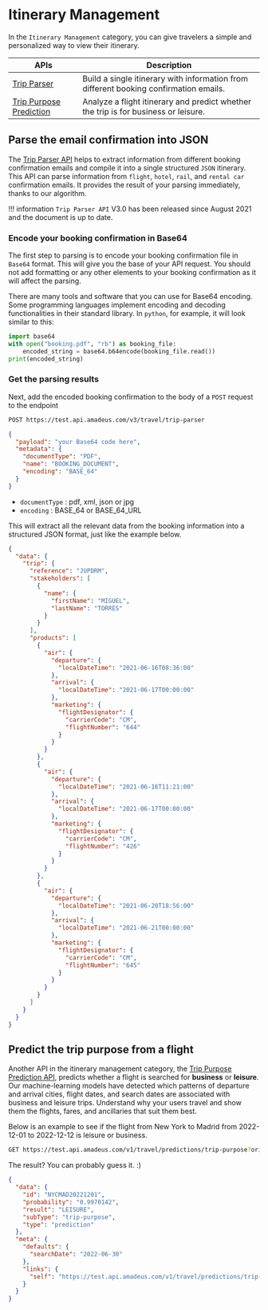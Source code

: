 # Itinerary Management

In the `Itinerary Management` category, you can give travelers a simple and personalized way to view their itinerary. 

| APIs                                                                                                                                                 | Description                                                                                                               |
|------------------------------------------------------------------------------------------------------------------------------------------------------|---------------------------------------------------------------------------------------------------------------------------|
| [Trip Parser](https://developers.amadeus.com/self-service/category/trip/api-doc/trip-parser/api-reference) | Build a single itinerary with information from different booking confirmation emails.                                                 |
| [Trip Purpose Prediction](https://developers.amadeus.com/self-service/category/trip/api-doc/trip-purpose-prediction/api-reference) | Analyze a flight itinerary and predict whether the trip is for business or leisure. |
 
## Parse the email confirmation into JSON

The [Trip Parser  API](https://developers.amadeus.com/self-service/category/trip/api-doc/trip-parser/api-reference) helps to extract information from different booking confirmation emails and compile it into a single structured `JSON` itinerary. This API can parse information from `flight`, `hotel`, `rail`, and `rental car` confirmation emails. It provides the result of your parsing immediately, thanks to our algorithm. 

!!! information
    `Trip Parser API` V3.0 has been released since August 2021 and the document is up to date. 

### Encode your booking confirmation in Base64

The first step to parsing is to encode your booking confirmation file in `Base64` format. This will give you the base of your API request. You should not add formatting or any other elements to your booking confirmation as it will affect the parsing.  

There are many tools and software that you can use for Base64 encoding. Some programming languages implement encoding and decoding functionalities in their standard library. In `python`, for example, it will look similar to this:  

```py
import base64 
with open("booking.pdf", "rb") as booking_file: 
    encoded_string = base64.b64encode(booking_file.read()) 
print(encoded_string)
```

### Get the parsing results 

Next, add the encoded booking confirmation to the body of a `POST` request to the endpoint 

```bash
POST https://test.api.amadeus.com/v3/travel/trip-parser
```

```json
{
  "payload": "your Base64 code here",
  "metadata": {
    "documentType": "PDF",
    "name": "BOOKING_DOCUMENT",
    "encoding": "BASE_64"
  }
}
```

- `documentType` : pdf, xml, json or jpg
- `encoding` : BASE_64 or BASE_64_URL

This will extract all the relevant data from the booking information into a structured JSON format, just like the example below.

```json
{
  "data": {
    "trip": {
      "reference": "JUPDRM",
      "stakeholders": [
        {
          "name": {
            "firstName": "MIGUEL",
            "lastName": "TORRES"
          }
        }
      ],
      "products": [
        {
          "air": {
            "departure": {
              "localDateTime": "2021-06-16T08:36:00"
            },
            "arrival": {
              "localDateTime": "2021-06-17T00:00:00"
            },
            "marketing": {
              "flightDesignator": {
                "carrierCode": "CM",
                "flightNumber": "644"
              }
            }
          }
        },
        {
          "air": {
            "departure": {
              "localDateTime": "2021-06-16T11:21:00"
            },
            "arrival": {
              "localDateTime": "2021-06-17T00:00:00"
            },
            "marketing": {
              "flightDesignator": {
                "carrierCode": "CM",
                "flightNumber": "426"
              }
            }
          }
        },
        {
          "air": {
            "departure": {
              "localDateTime": "2021-06-20T18:56:00"
            },
            "arrival": {
              "localDateTime": "2021-06-21T00:00:00"
            },
            "marketing": {
              "flightDesignator": {
                "carrierCode": "CM",
                "flightNumber": "645"
              }
            }
          }
        }
      ]
    }
  }
}

```


## Predict the trip purpose from a flight

Another API in the itinerary management category, the [Trip Purpose Prediction API](https://developers.amadeus.com/self-service/category/trip/api-doc/trip-purpose-prediction/api-reference), predicts whether a flight is searched for **business** or **leisure**. Our machine-learning models have detected which patterns of departure and arrival cities, flight dates, and search dates are associated with business and leisure trips. Understand why your users travel and show them the flights, fares, and ancillaries that suit them best.

Below is an example to see if the flight from New York to Madrid from 2022-12-01 to 2022-12-12 is leisure or business. 

```bash
GET https://test.api.amadeus.com/v1/travel/predictions/trip-purpose?originLocationCode=NYC&destinationLocationCode=MAD&departureDate=2022-12-01&returnDate=2022-12-12
```

The result? You can probably guess it. :) 

```json
{
  "data": {
    "id": "NYCMAD20221201",
    "probability": "0.9970142",
    "result": "LEISURE",
    "subType": "trip-purpose",
    "type": "prediction"
  },
  "meta": {
    "defaults": {
      "searchDate": "2022-06-30"
    },
    "links": {
      "self": "https://test.api.amadeus.com/v1/travel/predictions/trip-purpose?originLocationCode=NYC&destinationLocationCode=MAD&departureDate=2022-12-01&returnDate=2022-12-12&searchDate=2022-06-30"
    }
  }
}
```

